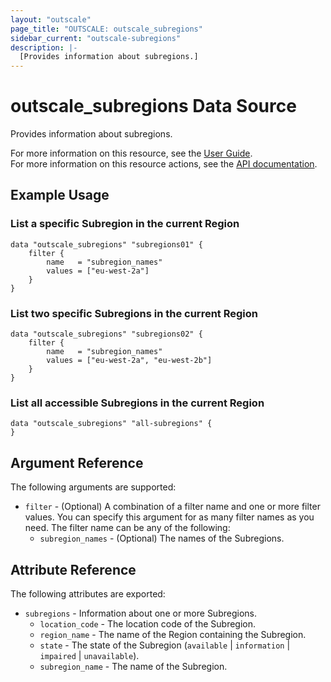 ```yaml
---
layout: "outscale"
page_title: "OUTSCALE: outscale_subregions"
sidebar_current: "outscale-subregions"
description: |-
  [Provides information about subregions.]
---
```


# outscale_subregions Data Source

Provides information about subregions.

For more information on this resource, see the [User Guide](https://docs.outscale.com/en/userguide/About-Regions-Endpoints-and-Availability-Zones.html).  
For more information on this resource actions, see the [API documentation](https://docs.outscale.com/api#readsubregions).

## Example Usage

### List a specific Subregion in the current Region

```hcl
data "outscale_subregions" "subregions01" {
    filter {
        name   = "subregion_names"
        values = ["eu-west-2a"]
    }
}
```

### List two specific Subregions in the current Region

```hcl
data "outscale_subregions" "subregions02" {
    filter {
        name   = "subregion_names"
        values = ["eu-west-2a", "eu-west-2b"]
    }
}
```
### List all accessible Subregions in the current Region

```hcl
data "outscale_subregions" "all-subregions" {
}
```

## Argument Reference

The following arguments are supported:

* `filter` - (Optional) A combination of a filter name and one or more filter values. You can specify this argument for as many filter names as you need. The filter name can be any of the following:
    * `subregion_names` - (Optional) The names of the Subregions.

## Attribute Reference

The following attributes are exported:

* `subregions` - Information about one or more Subregions.
    * `location_code` - The location code of the Subregion.
    * `region_name` - The name of the Region containing the Subregion.
    * `state` - The state of the Subregion (`available` \| `information` \| `impaired` \| `unavailable`).
    * `subregion_name` - The name of the Subregion.
